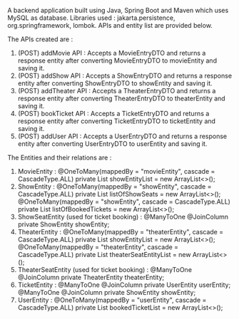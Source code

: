 A backend application built using Java, Spring Boot and Maven which uses MySQL as database. 
Libraries used : jakarta.persistence, org.springframework, lombok. APIs and entity list are provided below.

The APIs created are :
1. (POST) addMovie API : Accepts a MovieEntryDTO and returns a response entity after converting MovieEntryDTO to movieEntity and saving it.
2. (POST) addShow API : Accepts a ShowEntryDTO and returns a response entity after converting ShowEntryDTO to showEntity and saving it.
3. (POST) addTheater API : Accepts a TheaterEntryDTO and returns a response entity after converting TheaterEntryDTO to theaterEntity and saving it.
4. (POST) bookTicket API : Accepts a TicketEntryDTO and returns a response entity after converting TicketEntryDTO to ticketEntity and saving it.
5. (POST) addUser API : Accepts a UserEntryDTO and returns a response entity after converting UserEntryDTO to userEntity and saving it.

The Entities and their relations are :
1. MovieEntity : @OneToMany(mappedBy = "movieEntity", cascade = CascadeType.ALL)
                 private List<ShowEntity> showEntityList  = new ArrayList<>();
2. ShowEntity : @OneToMany(mappedBy = "showEntity", cascade = CascadeType.ALL)
                private List<ShowSeatEntity> listOfShowSeats = new ArrayList<>();
                @OneToMany(mappedBy = "showEntity", cascade = CascadeType.ALL)
                private List<TicketEntity> listOfBookedTickets = new ArrayList<>();
3. ShowSeatEntity (used for ticket booking) :
                    @ManyToOne
                    @JoinColumn
                    private ShowEntity showEntity;
4. TheaterEntity :  @OneToMany(mappedBy = "theaterEntity", cascade = CascadeType.ALL)
                    private List<ShowEntity> showEntityList = new ArrayList<>();
                    @OneToMany(mappedBy = "theaterEntity", cascade = CascadeType.ALL)
                    private List<TheaterSeatEntity> theaterSeatEntityList = new ArrayList<>();
5. TheaterSeatEntity (used for ticket booking) :
                    @ManyToOne
                    @JoinColumn
                    private TheaterEntity theaterEntity;
6. TicketEntity :   @ManyToOne
                    @JoinColumn
                    private UserEntity userEntity;
                    @ManyToOne
                    @JoinColumn
                    private ShowEntity showEntity;
7. UserEntity :     @OneToMany(mappedBy = "userEntity", cascade = CascadeType.ALL)
                    private List<TicketEntity> bookedTicketList = new ArrayList<>();

   
